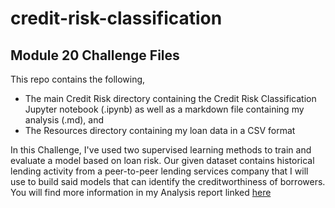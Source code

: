 # credit-risk-classification
## Module 20 Challenge Files

This repo contains the following,
- The main Credit Risk directory containing the Credit Risk Classification Jupyter notebook (.ipynb) as well as a markdown file containing my analysis (.md), and
- The Resources directory containing my loan data in a CSV format

In this Challenge, I've used two supervised learning methods to train and evaluate a model based on loan risk. Our given dataset contains historical lending activity from a peer-to-peer lending services company that I will use to build said models that can identify the creditworthiness of borrowers. You will find more information in my Analysis report linked [here]([url](https://github.com/nivethasund/credit-risk-classification/blob/main/Credit_Risk/credit_risk_analysis.md)https://github.com/nivethasund/credit-risk-classification/blob/main/Credit_Risk/credit_risk_analysis.md)
  
